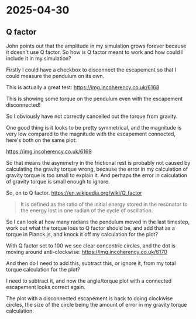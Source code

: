 # 2025-04-30

## Q factor

John points out that the amplitude in my simulation grows forever because it doesn't
use Q factor. So how is Q factor meant to work and how could I include it in my simulation?

Firstly I could have a checkbox to disconnect the escapement so that I could measure the
pendulum on its own.

This is actually a great test: https://img.incoherency.co.uk/6168

This is showing some torque on the pendulum even with the escapement disconnected!

So I obviously have not correctly cancelled out the torque from gravity.

One good thing is it looks to be pretty symmetrical, and the magnitude is very low
compared to the magnitude with the escapement connected, here's both on the same
plot:

https://img.incoherency.co.uk/6169

So that means the asymmetry in the frictional rest is probably not caused by calculating
the gravity torque wrong, because the error in my calculation of gravity torque is
too small to explain it. And perhaps the error in calculation of gravity torque is small
enough to ignore.

So, on to Q factor. https://en.wikipedia.org/wiki/Q_factor

> It is defined as the ratio of the initial energy stored in the resonator to the energy lost in one radian of the cycle of oscillation.

So I can look at how many radians the pendulum moved in the last timestep, work out what
the torque loss to Q factor should be, and add that as a torque in Planck.js, and knock
it off my calculation for the plot?

With Q factor set to 100 we see clear concentric circles, and the dot is moving around
anti-clockwise: https://img.incoherency.co.uk/6170

And then do I need to add this, subtract this, or ignore it, from my total torque
calculation for the plot?

I need to subtract it, and now the angle/torque plot with a connected escapement looks
correct again.

The plot with a disconnected escapement is back to doing clockwise circles, the size of the
circle being the amount of error in my gravity torque calculation.
